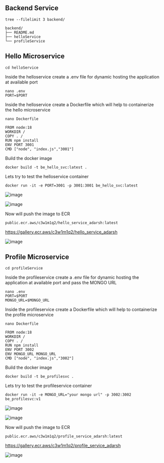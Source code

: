 ## Backend Service

```
tree --filelimit 3 backend/
```
```
backend/
├── README.md
├── helloService  
└── profileService  
```

## Hello Microservice
```
cd helloService
```
Inside the helloservice create a .env file for dynamic hosting the application at available port
```
nano .env
PORT=$PORT
```
Inside the helloservice create a Dockerfile which will help to containerize the hello microservice
```
nano Dockerfile
```
```
FROM node:18
WORKDIR /
COPY . /
RUN npm install
ENV PORT 3001
CMD ["node", "index.js","3001"]
```
Build the docker image
```
docker build -t be_hello_svc:latest .
```
Lets try to test the helloservice container
```
docker run -it -e PORT=3001 -p 3001:3001 be_hello_svc:latest
```
![image](https://github.com/AdarshIITDH/MERN_Microservices_EKS_Deployment/assets/60352729/d3ca9c67-298c-4850-8565-98da03952b2c)

![image](https://github.com/AdarshIITDH/MERN_Microservices_EKS_Deployment/assets/60352729/c2cc0c49-a022-46a4-bd6b-e21f3d1f74b5)


Now will push the image to ECR
```
public.ecr.aws/c3w1m1q2/hello_service_adarsh:latest
```
https://gallery.ecr.aws/c3w1m1q2/hello_service_adarsh

![image](https://github.com/AdarshIITDH/MERN_Microservices_EKS_Deployment/assets/60352729/7badf844-e56a-42a8-af8a-99481eecf998)


## Profile Microservice
```
cd profileService
```
Inside the profileservice create a .env file for dynamic hosting the application at available port and pass the MONGO URL
```
nano .env
PORT=$PORT
MONGO_URL=$MONGO_URL
```
Inside the profileservice create a Dockerfile which will help to containerize the profile microservice
```
nano Dockerfile
```
```
FROM node:18
WORKDIR /
COPY . /
RUN npm install
ENV PORT 3002
ENV MONGO_URL MONGO_URL
CMD ["node", "index.js","3002"]
```
Build the docker image
```
docker build -t be_profilesvc .
```
Lets try to test the profileservice container
```
docker run -it -e MONGO_URL="your mongo url" -p 3002:3002 be_profilesvc:v1
```
![image](https://github.com/AdarshIITDH/MERN_Microservices_EKS_Deployment/assets/60352729/900834f9-569f-4cec-8f2c-b6d3d3c793d4)

![image](https://github.com/AdarshIITDH/MERN_Microservices_EKS_Deployment/assets/60352729/3af78a36-8640-48b1-92d6-5db4bf658856)


Now will push the image to ECR
```
public.ecr.aws/c3w1m1q2/profile_service_adarsh:latest
```
https://gallery.ecr.aws/c3w1m1q2/profile_service_adarsh

![image](https://github.com/AdarshIITDH/MERN_Microservices_EKS_Deployment/assets/60352729/622b3cc4-8ad5-4c9d-89e7-3ce663ee34da)










